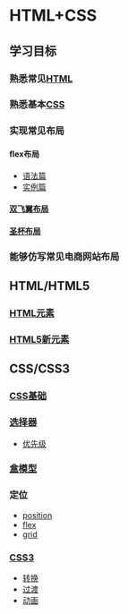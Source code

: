 
# HTML+CSS

## 学习目标
### 熟悉常见<a href="https://developer.mozilla.org/zh-CN/docs/Web/HTML/Element" target="_blank">HTML</a>
### 熟悉基本<a href="https://developer.mozilla.org/zh-CN/docs/Learn/CSS" target="_blank">CSS</a>
### 实现常见布局
#### flex布局
- <a href="http://www.ruanyifeng.com/blog/2015/07/flex-grammar.html" target="_blank">语法篇</a>
- <a href="http://www.ruanyifeng.com/blog/2015/07/flex-examples.html" target="_blank">实例篇</a>
#### <a href="https://lhammer.cn/You-need-to-know-css/#/zh-cn/double-wing-layout?v=1" target="_blank">双飞翼布局</a>
#### <a href="https://xugaoyi.com/pages/df9e7c7214fa5046/" target="_blank">圣杯布局</a>

### 能够仿写常见电商网站布局

## HTML/HTML5
### <a href="https://www.runoob.com/html/html-tutorial.html" target="_blank">HTML元素</a>
### <a href="https://www.runoob.com/html/html5-new-element.html" target="_blank">HTML5新元素</a>

## CSS/CSS3
### <a href="https://developer.mozilla.org/zh-CN/docs/Learn/Getting_started_with_the_web/CSS_basics" target="_blank">CSS基础</a>
### <a href="https://www.runoob.com/cssref/css-selectors.html" target="_blank">选择器</a>
- <a href="https://www.runoob.com/w3cnote/css-style-priority.html" target="_blank">优先级</a>
### <a href="https://www.runoob.com/css/css-boxmodel.html" target="_blank">盒模型</a>
### 定位
- <a href="https://www.runoob.com/css/css-positioning.html" target="_blank">position</a>
- <a href="http://www.ruanyifeng.com/blog/2015/07/flex-grammar.html" target="_blank">flex</a>
- <a href="https://www.runoob.com/css3/css-grid-container.html" target="_blank">grid</a>
### <a href="https://www.runoob.com/css3/css3-tutorial.html" target="_blank">CSS3</a>
- <a href="https://www.runoob.com/css3/css3-2dtransforms.html" target="_blank">转换</a>
- <a href="https://www.runoob.com/css3/css3-transitions.html" target="_blank">过渡</a>
- <a href="https://www.runoob.com/css3/css3-animations.html" target="_blank">动画</a>
